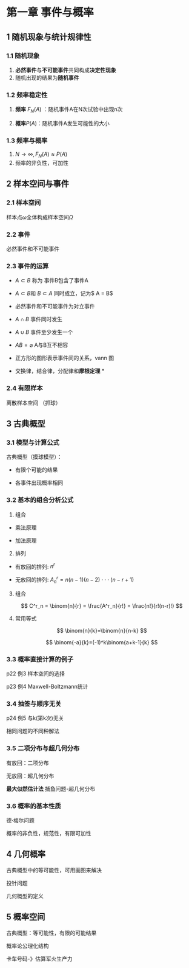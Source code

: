 # 第一章 事件与概率

## 1 随机现象与统计规律性

### 1.1 随机现象
1. **必然事件**与**不可能事件**共同构成**决定性现象**
2. 随机出现的结果为**随机事件**

### 1.2 频率稳定性
1. **频率** $F_N(A)$ ：随机事件A在N次试验中出现n次

2. **概率**$P(A)$：随机事件A发生可能性的大小

### 1.3 频率与概率
1. $N \to \infty,F_N(A)\approx P(A)$
2. 频率的非负性，可加性

## 2 样本空间与事件
### 2.1 样本空间

样本点$\omega$全体构成样本空间$\Omega$

### 2.2 事件

必然事件和不可能事件

### 2.3 事件的运算

* $A \subset B$ 称为 事件B包含了事件A

* $A \subset B$和 $B \subset A$ 同时成立，记为$ A = B$ 

* 必然事件和不可能事件为对立事件

* $A \cap B$ 事件同时发生

* $A \cup B$ 事件至少发生一个

* $AB=\varnothing$ A与B互不相容

* 正方形的图形表示事件间的关系，vann 图

* 交换律，结合律，分配律和**摩根定理** *

### 2.4 有限样本

离散样本空间 （抓球）

## 3 古典概型

### 3.1 模型与计算公式

古典概型（摸球模型）：

* 有限个可能的结果

* 各事件出现概率相同

### 3.2 基本的组合分析公式

1. 组合

* 乘法原理 

* 加法原理

2. 排列

* 有放回的排列: $n^r$

* 无放回的排列: $A^r_n = n(n-1)(n-2) \cdot \cdot \cdot (n-r+1)$

3. 组合

$$
C^r_n = \binom{n}{r} = \frac{A^r_n}{r!} = \frac{n!}{r!(n-r)!}
$$



4. 常用等式

$$
\binom{n}{k}=\binom{n}{n-k}
$$

$$
\binom{-a}{k}=(-1)^k\binom{a+k-1}{k}
$$

### 3.3 概率直接计算的例子

p22 例3 样本空间的选择

p23 例4 Maxwell-Boltzmann统计

### 3.4 抽签与顺序无关

p24 例5 与k(第k次)无关 

相同问题的不同种解法

### 3.5 二项分布与超几何分布

有放回：二项分布

无放回：超几何分布

**最大似然估计法** 捕鱼问题-超几何分布

### 3.6 概率的基本性质

德·梅尔问题

概率的非负性，规范性，有限可加性

## 4 几何概率

古典概型中的等可能性，可用画图来解决

投针问题

几何概型的定义

## 5 概率空间

古典概型：等可能性，有限的可能结果

概率论公理化结构

卡车号码-》估算军火生产力






